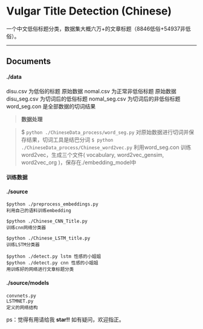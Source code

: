 ﻿Vulgar Title Detection (Chinese)
===================


  一个中文低俗标题分类，数据集大概六万+的文章标题（8846低俗+54937非低俗）。

----------


Documents
-------------

#### <i class="icon-folder-open"></i> ./data  
disu.csv   为低俗的标题 原始数据
nomal.csv 为正常非低俗标题 原始数据
disu_seg.csv  为切词后的低俗标题
nomal_seg.csv 为切词后的非低俗标题
word_seg.con 是全部数据的切词结果

> **数据处理**

>  $ `python ./ChineseData_process/word_seg.py` 
> 对原始数据进行切词并保存结果，切词工具是结巴分词
>  `$ python ./ChineseData_process/Chinese_word2vec.py`
> 利用word_seg.con 训练word2vec，生成三个文件( vocabulary, word2vec_gensim, word2vec_org )，保存在./embedding_model中

#### <i class="icon-file"></i> 训练数据
#### <i class="icon-folder-open"></i> ./source

    $python ./preprocess_embeddings.py 
    利用自己的语料训练embedding

    $python ./Chinese_CNN_Title.py
    训练cnn网络分类器

    $python ./Chinese_LSTM_title.py
    训练LSTM分类器

    $python ./detect.py lstm 性感的小姐姐
    $python ./detect.py cnn 性感的小姐姐
    用训练好的网络进行文章标题分类

#### <i class="icon-folder-open"></i> ./source/models

    convnets.py
    LSTMNET.py
    定义的网络结构

ps：觉得有用请给我 **star!!**  如有疑问，欢迎指正。